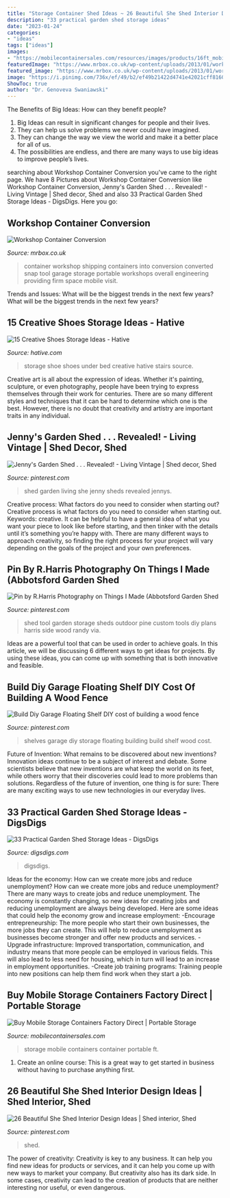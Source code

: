 ```yaml
---
title: "Storage Container Shed Ideas ~ 26 Beautiful She Shed Interior Design Ideas"
description: "33 practical garden shed storage ideas"
date: "2023-01-24"
categories:
- "ideas"
tags: ["ideas"]
images:
- "https://mobilecontainersales.com/resources/images/products/16ft_mobile_storage_container/16ft_mobile_storage_container_6.jpg"
featuredImage: "https://www.mrbox.co.uk/wp-content/uploads/2013/01/workshop-container-conversion-01.jpg"
featured_image: "https://www.mrbox.co.uk/wp-content/uploads/2013/01/workshop-container-conversion-01.jpg"
image: "https://i.pinimg.com/736x/ef/49/b2/ef49b21422d4741e42021cff8160a64f.jpg"
ShowToc: true
author: "Dr. Genoveva Swaniawski"
---
```



The Benefits of Big Ideas: How can they benefit people?
1. Big Ideas can result in significant changes for people and their lives.
2. They can help us solve problems we never could have imagined.
3. They can change the way we view the world and make it a better place for all of us.
4. The possibilities are endless, and there are many ways to use big ideas to improve people’s lives.

	

		
searching about Workshop Container Conversion you've came to the right page. We have 8 Pictures about Workshop Container Conversion like Workshop Container Conversion, Jenny&#039;s Garden Shed . . . Revealed! - Living Vintage | Shed decor, Shed and also 33 Practical Garden Shed Storage Ideas - DigsDigs. Here you go:
		
    
## Workshop Container Conversion

<img loading=lazy src="https://www.mrbox.co.uk/wp-content/uploads/2013/01/workshop-container-conversion-01.jpg" onerror="this.onerror=null;this.src='https://tse3.mm.bing.net/th?id=OIP.fvbP8hWiHI7j9MAO-NVN-wHaFj&amp;pid=15.1';" alt="Workshop Container Conversion">

_Source: mrbox.co.uk_

>container workshop shipping containers into conversion converted snap tool garage storage portable workshops overall engineering providing firm space mobile visit. 

	

Trends and Issues: What will be the biggest trends in the next few years?
What will be the biggest trends in the next few years?

    
## 15 Creative Shoes Storage Ideas - Hative

<img loading=lazy src="https://hative.com/wp-content/uploads/2014/11/shoes-storage-ideas/9-under-bed-shoe-storage.jpg" onerror="this.onerror=null;this.src='https://tse1.mm.bing.net/th?id=OIP.CcESaHrYLJyXdwEgDSzgPQHaGi&amp;pid=15.1';" alt="15 Creative Shoes Storage Ideas - Hative">

_Source: hative.com_

>storage shoe shoes under bed creative hative stairs source. 

	

Creative art is all about the expression of ideas. Whether it's painting, sculpture, or even photography, people have been trying to express themselves through their work for centuries. There are so many different styles and techniques that it can be hard to determine which one is the best. However, there is no doubt that creativity and artistry are important traits in any individual.

    
## Jenny&#039;s Garden Shed . . . Revealed! - Living Vintage | Shed Decor, Shed

<img loading=lazy src="https://i.pinimg.com/736x/85/1d/20/851d20e9ef2c84a0af8b7384ccc100d7--living-vintage-she-sheds.jpg" onerror="this.onerror=null;this.src='https://tse2.mm.bing.net/th?id=OIP.eVplZgVceovrQtKJ_6OWjQHaJ4&amp;pid=15.1';" alt="Jenny&#039;s Garden Shed . . . Revealed! - Living Vintage | Shed decor, Shed">

_Source: pinterest.com_

>shed garden living she jenny sheds revealed jennys. 

	

Creative process: What factors do you need to consider when starting out?
Creative process is what factors do you need to consider when starting out. Keywords: creative. It can be helpful to have a general idea of what you want your piece to look like before starting, and then tinker with the details until it’s something you’re happy with. There are many different ways to approach creativity, so finding the right process for your project will vary depending on the goals of the project and your own preferences.

    
## Pin By R.Harris Photography On Things I Made (Abbotsford Garden Shed

<img loading=lazy src="https://i.pinimg.com/736x/17/d7/26/17d72618c359a786f095890b94f6757e--garden-tool-shed-garden-tool-storage.jpg" onerror="this.onerror=null;this.src='https://tse3.mm.bing.net/th?id=OIP.XW5BXx7OZG8ENhvAQwepKwHaLH&amp;pid=15.1';" alt="Pin by R.Harris Photography on Things I Made (Abbotsford Garden Shed">

_Source: pinterest.com_

>shed tool garden storage sheds outdoor pine custom tools diy plans harris side wood randy via. 

	

Ideas are a powerful tool that can be used in order to achieve goals. In this article, we will be discussing 6 different ways to get ideas for projects. By using these ideas, you can come up with something that is both innovative and feasible.

    
## Build Diy Garage Floating Shelf DIY Cost Of Building A Wood Fence

<img loading=lazy src="https://i.pinimg.com/736x/7a/75/d7/7a75d7fbc015ee8d8c07d131eac94bfd--garage-storage-shelves-overhead-garage-storage.jpg?b=t" onerror="this.onerror=null;this.src='https://tse3.mm.bing.net/th?id=OIP.IJgYBoLxmVPViJgko35hUQDgEs&amp;pid=15.1';" alt="Build Diy Garage Floating Shelf DIY cost of building a wood fence">

_Source: pinterest.com_

>shelves garage diy storage floating building build shelf wood cost. 

	

Future of Invention: What remains to be discovered about new inventions?
Innovation ideas continue to be a subject of interest and debate. Some scientists believe that new inventions are what keep the world on its feet, while others worry that their discoveries could lead to more problems than solutions. Regardless of the future of invention, one thing is for sure: There are many exciting ways to use new technologies in our everyday lives.

    
## 33 Practical Garden Shed Storage Ideas - DigsDigs

<img loading=lazy src="https://www.digsdigs.com/photos/practical-garden-shed-storage-ideas-3.jpg" onerror="this.onerror=null;this.src='https://tse4.mm.bing.net/th?id=OIP.h9jBRo12zIIRDk5_JMbrnAAAAA&amp;pid=15.1';" alt="33 Practical Garden Shed Storage Ideas - DigsDigs">

_Source: digsdigs.com_

>digsdigs. 

	

Ideas for the economy: How can we create more jobs and reduce unemployment?
How can we create more jobs and reduce unemployment?
There are many ways to create jobs and reduce unemployment. The economy is constantly changing, so new ideas for creating jobs and reducing unemployment are always being developed. Here are some ideas that could help the economy grow and increase employment: 
-Encourage entrepreneurship: The more people who start their own businesses, the more jobs they can create. This will help to reduce unemployment as businesses become stronger and offer new products and services. 
-Upgrade infrastructure: Improved transportation, communication, and industry means that more people can be employed in various fields. This will also lead to less need for housing, which in turn will lead to an increase in employment opportunities. 
-Create job training programs: Training people into new positions can help them find work when they start a job.

    
## Buy Mobile Storage Containers Factory Direct | Portable Storage

<img loading=lazy src="https://mobilecontainersales.com/resources/images/products/16ft_mobile_storage_container/16ft_mobile_storage_container_6.jpg" onerror="this.onerror=null;this.src='https://tse4.mm.bing.net/th?id=OIP.Wj42CgD4Wf8xtfkZmsMwQAHaFj&amp;pid=15.1';" alt="Buy Mobile Storage Containers Factory Direct | Portable Storage">

_Source: mobilecontainersales.com_

>storage mobile containers container portable ft. 

	

1. Create an online course: This is a great way to get started in business without having to purchase anything first.

    
## 26 Beautiful She Shed Interior Design Ideas | Shed Interior, Shed

<img loading=lazy src="https://i.pinimg.com/736x/ef/49/b2/ef49b21422d4741e42021cff8160a64f.jpg" onerror="this.onerror=null;this.src='https://tse1.mm.bing.net/th?id=OIP.bWKp_UcjiW07kPVyCkww5gHaLH&amp;pid=15.1';" alt="26 Beautiful She Shed Interior Design Ideas | Shed interior, Shed">

_Source: pinterest.com_

>shed. 

	

The power of creativity:
Creativity is key to any business. It can help you find new ideas for products or services, and it can help you come up with new ways to market your company. But creativity also has its dark side. In some cases, creativity can lead to the creation of products that are neither interesting nor useful, or even dangerous.

